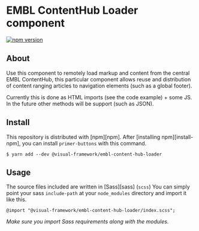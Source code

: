 # EMBL ContentHub Loader component

[![npm version](https://badge.fury.io/js/%40visual-framework%2Fembl-content-hub-loader.svg)](https://badge.fury.io/js/%40visual-framework%2Fembl-content-hub-loader)

## About

Use this component to remotely load markup and content from the central EMBL ContentHub, this particular component allows reuse and distribution of content ranging articles to navigation elements (such as a global footer).

Currently this is done as HTML imports (see the code example) + some JS. In the future other methods will be support (such as JSON).

## Install

This repository is distributed with [npm][npm]. After [installing npm][install-npm], you can install `primer-buttons` with this command.

```
$ yarn add --dev @visual-framework/embl-content-hub-loader
```

## Usage

The source files included are written in [Sass][sass] (`scss`) You can simply point your sass `include-path` at your `node_modules` directory and import it like this.

```
@import "@visual-framework/embl-content-hub-loader/index.scss";
```

_Make sure you import Sass requirements along with the modules._

